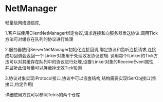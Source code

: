 # NetManager
轻量级网络通信库,

1.客户端使用ClientNetManager绑定协议,请求连接和向服务器发送协议.调用Tick方法可对缓存在队列的协议进行处理

2.服务器使用ServerNetManager初始化连接回调,绑定协议和监听连接请求,连接成功回调会返回一个ILinker对象用于处理收发协议逻辑.
调用每个ILinker的Tick方法可以对其缓存在队列中的协议进行处理,设置ILinker对象的ReceiveEvent属性,并监听此信号量可以屏蔽掉无效Tick轮训

3.协议对象实现IProtocol接口,协议中可以嵌套结构,结构需要实现ISerObj接口(空接口,约定作用)

详细使用方式可以参照Tetris的两个仓库
